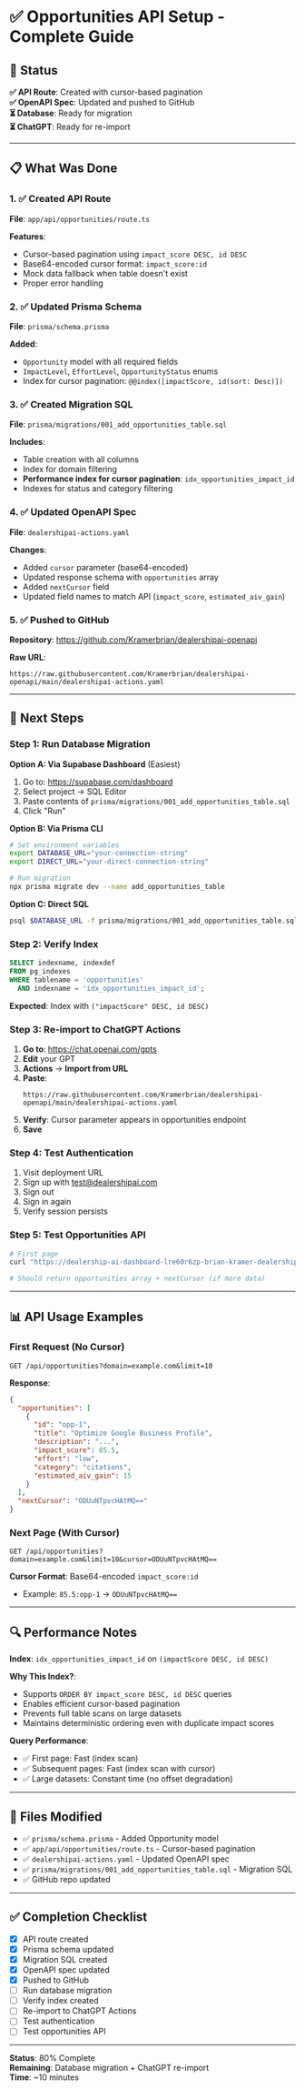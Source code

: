 # ✅ Opportunities API Setup - Complete Guide

## 🎉 Status

**✅ API Route**: Created with cursor-based pagination  
**✅ OpenAPI Spec**: Updated and pushed to GitHub  
**⏳ Database**: Ready for migration  
**⏳ ChatGPT**: Ready for re-import  

---

## 📋 What Was Done

### 1. ✅ Created API Route
**File**: `app/api/opportunities/route.ts`

**Features**:
- Cursor-based pagination using `impact_score DESC, id DESC`
- Base64-encoded cursor format: `impact_score:id`
- Mock data fallback when table doesn't exist
- Proper error handling

### 2. ✅ Updated Prisma Schema
**File**: `prisma/schema.prisma`

**Added**:
- `Opportunity` model with all required fields
- `ImpactLevel`, `EffortLevel`, `OpportunityStatus` enums
- Index for cursor pagination: `@@index([impactScore, id(sort: Desc)])`

### 3. ✅ Created Migration SQL
**File**: `prisma/migrations/001_add_opportunities_table.sql`

**Includes**:
- Table creation with all columns
- Index for domain filtering
- **Performance index for cursor pagination**: `idx_opportunities_impact_id`
- Indexes for status and category filtering

### 4. ✅ Updated OpenAPI Spec
**File**: `dealershipai-actions.yaml`

**Changes**:
- Added `cursor` parameter (base64-encoded)
- Updated response schema with `opportunities` array
- Added `nextCursor` field
- Updated field names to match API (`impact_score`, `estimated_aiv_gain`)

### 5. ✅ Pushed to GitHub
**Repository**: https://github.com/Kramerbrian/dealershipai-openapi

**Raw URL**: 
```
https://raw.githubusercontent.com/Kramerbrian/dealershipai-openapi/main/dealershipai-actions.yaml
```

---

## 🚀 Next Steps

### Step 1: Run Database Migration

**Option A: Via Supabase Dashboard** (Easiest)
1. Go to: https://supabase.com/dashboard
2. Select project → SQL Editor
3. Paste contents of `prisma/migrations/001_add_opportunities_table.sql`
4. Click "Run"

**Option B: Via Prisma CLI**
```bash
# Set environment variables
export DATABASE_URL="your-connection-string"
export DIRECT_URL="your-direct-connection-string"

# Run migration
npx prisma migrate dev --name add_opportunities_table
```

**Option C: Direct SQL**
```bash
psql $DATABASE_URL -f prisma/migrations/001_add_opportunities_table.sql
```

### Step 2: Verify Index

```sql
SELECT indexname, indexdef 
FROM pg_indexes 
WHERE tablename = 'opportunities' 
  AND indexname = 'idx_opportunities_impact_id';
```

**Expected**: Index with `("impactScore" DESC, id DESC)`

### Step 3: Re-import to ChatGPT Actions

1. **Go to**: https://chat.openai.com/gpts
2. **Edit** your GPT
3. **Actions** → **Import from URL**
4. **Paste**: 
   ```
   https://raw.githubusercontent.com/Kramerbrian/dealershipai-openapi/main/dealershipai-actions.yaml
   ```
5. **Verify**: Cursor parameter appears in opportunities endpoint
6. **Save**

### Step 4: Test Authentication

1. Visit deployment URL
2. Sign up with test@dealershipai.com
3. Sign out
4. Sign in again
5. Verify session persists

### Step 5: Test Opportunities API

```bash
# First page
curl "https://dealership-ai-dashboard-lre60r6zp-brian-kramer-dealershipai.vercel.app/api/opportunities?domain=example.com&limit=2"

# Should return opportunities array + nextCursor (if more data)
```

---

## 📊 API Usage Examples

### First Request (No Cursor)
```
GET /api/opportunities?domain=example.com&limit=10
```

**Response**:
```json
{
  "opportunities": [
    {
      "id": "opp-1",
      "title": "Optimize Google Business Profile",
      "description": "...",
      "impact_score": 85.5,
      "effort": "low",
      "category": "citations",
      "estimated_aiv_gain": 15
    }
  ],
  "nextCursor": "ODUuNTpvcHAtMQ=="
}
```

### Next Page (With Cursor)
```
GET /api/opportunities?domain=example.com&limit=10&cursor=ODUuNTpvcHAtMQ==
```

**Cursor Format**: Base64-encoded `impact_score:id`
- Example: `85.5:opp-1` → `ODUuNTpvcHAtMQ==`

---

## 🔍 Performance Notes

**Index**: `idx_opportunities_impact_id` on `(impactScore DESC, id DESC)`

**Why This Index?**:
- Supports `ORDER BY impact_score DESC, id DESC` queries
- Enables efficient cursor-based pagination
- Prevents full table scans on large datasets
- Maintains deterministic ordering even with duplicate impact scores

**Query Performance**:
- ✅ First page: Fast (index scan)
- ✅ Subsequent pages: Fast (index scan with cursor)
- ✅ Large datasets: Constant time (no offset degradation)

---

## 📝 Files Modified

- ✅ `prisma/schema.prisma` - Added Opportunity model
- ✅ `app/api/opportunities/route.ts` - Cursor-based pagination
- ✅ `dealershipai-actions.yaml` - Updated OpenAPI spec
- ✅ `prisma/migrations/001_add_opportunities_table.sql` - Migration SQL
- ✅ GitHub repo updated

---

## ✅ Completion Checklist

- [x] API route created
- [x] Prisma schema updated
- [x] Migration SQL created
- [x] OpenAPI spec updated
- [x] Pushed to GitHub
- [ ] Run database migration
- [ ] Verify index created
- [ ] Re-import to ChatGPT Actions
- [ ] Test authentication
- [ ] Test opportunities API

---

**Status**: 80% Complete  
**Remaining**: Database migration + ChatGPT re-import  
**Time**: ~10 minutes
